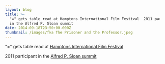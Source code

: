```yaml
---
layout: blog
title: >-
  "=" gets table read at Hamptons International Film Festival  2011 participant
  in the Alfred P. Sloan summit 
date: 2014-09-18T23:50:00.000Z
thumbnail: /images/fka The Prisoner and the Professor.jpeg
---
```

"=" gets table read at [Hamptons International Film Festival](http://www.indiewire.com/article/small_beautifully_moving_parts_wins_alfred_p._sloan_prize_at_hamptons_film_)

2011 participant in the [Alfred P. Sloan summit](http://sloansummit.org/filmmakers/sheryl-glubok)
